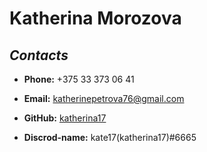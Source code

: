 # Katherina Morozova
## ***Contacts***
* **Phone:** +375 33 373 06 41


* **Email:** katherinepetrova76@gmail.com


* **GitHub:** [katherina17] 

[katherina17]: https://github.com/Katherina17

* **Discrod-name:** kate17(katherina17)#6665




